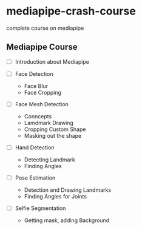 # mediapipe-crash-course
complete course on mediapipe

## Mediapipe Course


- [ ] Introduction about Mediapipe
- [ ] Face Detection
    - Face Blur
    - Face Cropping 
     
- [ ] Face Mesh Detection
    - Conncepts 
    - Lamdmark Drawing
    - Cropping Custom Shape
    - Masking out the shape
     
- [ ] Hand Detection
    - Detecting Landmark
    - Finding Angles
      
- [ ] Pose Estimation
    - Detection and Drawing Landmarks 
    - Finding Angles for Joints
- [ ] Selfie Segmentation
    - Getting mask, adding Background  
